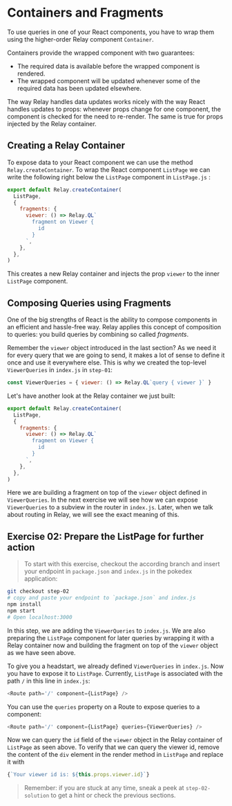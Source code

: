 # Containers and Fragments

To use queries in one of your React components, you have to wrap them using the higher-order Relay component `Container`.

Containers provide the wrapped component with two guarantees:

* The required data is available before the wrapped component is rendered.
* The wrapped component will be updated whenever some of the required data has been updated elsewhere.

The way Relay handles data updates works nicely with the way React handles updates to props: whenever props change for one component, the component is checked for the need to re-render. The same is true for props injected by the Relay container.

## Creating a Relay Container

To expose data to your React component we can use the method `Relay.createContainer`. To wrap the React component `ListPage` we can write the following right below the `ListPage` component in `ListPage.js` :

```javascript
export default Relay.createContainer(
  ListPage,
  {
    fragments: {
      viewer: () => Relay.QL`
        fragment on Viewer {
          id
        }
      `,
    },
  },
)
```

This creates a new Relay container and injects the prop `viewer` to the inner `ListPage` component.

## Composing Queries using Fragments

One of the big strengths of React is the ability to compose components in an efficient and hassle-free way.
Relay applies this concept of composition to queries: you build queries by combining so called *fragments*.

Remember the `viewer` object introduced in the last section? As we need it for every query that we are going to send, it makes a lot of sense to define it once and use it everywhere else. This is why we created the top-level `ViewerQueries` in `index.js` in `step-01`:

```javascript
const ViewerQueries = { viewer: () => Relay.QL`query { viewer }` }
```

Let's have another look at the Relay container we just built:

```javascript
export default Relay.createContainer(
  ListPage,
  {
    fragments: {
      viewer: () => Relay.QL`
        fragment on Viewer {
          id
        }
      `,
    },
  },
)
```

Here we are building a fragment on top of the `viewer` object defined in `ViewerQueries`. In the next exercise we will see how we can expose `ViewerQueries` to a subview in the router in `index.js`. Later, when we talk about routing in Relay, we will see the exact meaning of this.

<!-- __INJECT_EXERCISE_TITLE(Exercise 02: Prepare the ListPage for further action)__ -->

## Exercise 02: Prepare the ListPage for further action

> To start with this exercise, checkout the according branch and insert your endpoint in `package.json` and `index.js` in the pokedex application:

```sh
git checkout step-02
# copy and paste your endpoint to `package.json` and index.js
npm install
npm start
# Open localhost:3000
```

In this step, we are adding the `ViewerQueries` to `index.js`. We are also preparing the `ListPage` component for later queries by wrapping it with a Relay container now and building the fragment on top of the `viewer` object as we have seen above.

To give you a headstart, we already defined `ViewerQueries` in `index.js`. Now you have to expose it to `ListPage`.
Currently, `ListPage` is associated with the path `/` in this line in `index.js`:

```javascript
<Route path='/' component={ListPage} />
```

You can use the `queries` property on a Route to expose queries to a component:

```javascript
<Route path='/' component={ListPage} queries={ViewerQueries} />
```

Now we can query the `id` field of the `viewer` object in the Relay container of `ListPage` as seen above.
To verify that we can query the viewer id, remove the content of the `div` element in the render method in `ListPage` and replace it with

```javascript
{`Your viewer id is: ${this.props.viewer.id}`}
```

> Remember: if you are stuck at any time, sneak a peek at `step-02-solution` to get a hint or check the previous sections.
